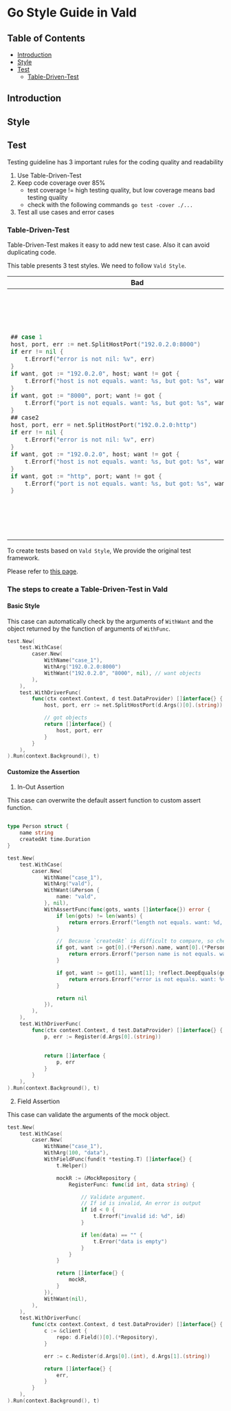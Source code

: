 # Go Style Guide in Vald

## Table of Contents

- [Introduction](#Introduction)
- [Style](#Style)
- [Test](#Test)
	- [Table-Driven-Test](#Table-Driven-Test)

## Introduction

## Style

## Test

Testing guideline has 3 important rules for the coding quality and readability
1. Use Table-Driven-Test
2. Keep code coverage over 85%
   - test coverage != high testing quality, but low coverage means bad testing quality
   - check with the following commands `go test -cover ./...`
3. Test all use cases and error cases

### Table-Driven-Test

Table-Driven-Test makes it easy to add new test case. Also it can avoid duplicating code. 

This table presents 3 test styles. We need to follow `Vald Style`.

<table>
<thead><tr><th>Bad</th><th>Good</th><th>Vald Style</th></tr></thead>
<tbody>
<tr>
<td>

```go
## case 1
host, port, err := net.SplitHostPort("192.0.2.0:8000")
if err != nil {
    t.Errorf("error is not nil: %v", err)
}
if want, got := "192.0.2.0", host; want != got {
    t.Errorf("host is not equals. want: %s, but got: %s", want: %s, got)
}
if want, got := "8000", port; want != got {
    t.Errorf("port is not equals. want: %s, but got: %s", want: %s, got)
}
## case2
host, port, err = net.SplitHostPort("192.0.2.0:http")
if err != nil {
    t.Errorf("error is not nil: %v", err)
}
if want, got := "192.0.2.0", host; want != got {
    t.Errorf("host is not equals. want: %s, but got: %s", want: %s, got)
}
if want, got := "http", port; want != got {
    t.Errorf("port is not equals. want: %s, but got: %s", want: %s, got)
}
```

</td>
<td>

```go
tests := []struct {
    str string
    wantHost string
    wantPort string
} {
    ## case 1
    {
        str: "192.0.2.0:8000",
        wantHost: "192.0.2.0",
        wantPort: "8000",
    },
    ## case 2
    {
    	str: "192.0.2.0:http",
    	wantHost: "192.0.2.0",
    	wantPort: "http",
	},
}
for _, tt := range tests {
    t.Run(tt.str, func(tt *testing.T) {
        host, port, err := net.SplitHostPort(tt.str)
        if err != nil {
            t.Errorf("error is not nil: %v", err)
        }
        if want, got := tt.wantHost, host; want != got {
            t.Errorf("host is not equals. want: %s, but got: %s", want: %s, got)
        }
        if want, got := tt.wantPort, port; want != got {
            t.Errorf("port is not equals. want: %s, but got: %s", want: %s, got)
        }
    })
}
```

</td>
<td>

```go
test.New(
    test.WithCase(
        caser.New(
            WithName("case_1"),
            WithArg("192.0.2.0:8000")
            WithWant("192.0.2.0", "8000", nil),
        ),
        caser.New(
            WithName("case_2"),
            WithArg("192.0.2.0:http")
            WithWant("192.0.2.0", "http", nil),
        ),
    ),
    test.WithDriverFunc(
        func(ctx context.Context, d test.DataProvider) []interface{} {
            host, port, err := net.SplitHostPort(d.Args()[0].(string))
            return []interface{} {
                host, port, err
            }
        }
    ),
).Run(context.Background(), t)
```

</td>


</tr>
</tbody>
</table>

To create tests based on `Vald Style`, We provide the original test framework.

Please refer to [this page](../../internal/test).

### The steps to create a Table-Driven-Test in Vald

#### Basic Style

This case can automatically check by the arguments of `WithWant` and the object returned by the function of arguments of `WithFunc`.

```go
test.New(
    test.WithCase(
        caser.New(
            WithName("case_1"),
            WithArg("192.0.2.0:8000")
            WithWant("192.0.2.0", "8000", nil), // want objects
        ),
    ),
    test.WithDriverFunc(
        func(ctx context.Context, d test.DataProvider) []interface{} {
            host, port, err := net.SplitHostPort(d.Args()[0].(string))

            // got objects
            return []interface{} {
                host, port, err
            }
        }
    ),
).Run(context.Background(), t)
```

#### Customize the Assertion

1. In-Out Assertion

This case can overwrite the default assert function to custom assert function.

```go

type Person struct {
    name string
    createdAt time.Duration
}

test.New(
    test.WithCase(
        caser.New(
            WithName("case_1"),
            WithArg("vald"),
            WithWant(&Person {
                name: "vald",
            }, nil),
            WithAssertFunc(func(gots, wants []interface{}) error {
                if len(gots) != len(wants) {
                    return errors.Errorf("length not equals. want: %d, but got: %v", len(wants), len(gots))
                }

                //  Because `createdAt` is difficult to compare, so check other fields.
                if got, want := got[0].(*Person).name, want[0].(*Person).name; got != want {
                    return errors.Errorf("person name is not equals. want: %s, but got: %s", want, got)
                }

                if got, want := got[1], want[1]; !reflect.DeepEquals(got, want) {
                    return errors.Errorf("error is not equals. want: %v, but got: %v", want, got)
                }

                return nil
            }),
        ),
    ),
    test.WithDriverFunc(
        func(ctx context.Context, d test.DataProvider) []interface{} {
            p, err := Register(d.Args[0].(string))
            
            
            return []interface {
                p, err
            }
        }
    ),
).Run(context.Background(), t)
```

2. Field Assertion

This case can validate the arguments of the mock object.

```go
test.New(
    test.WithCase(
        caser.New(
            WithName("case_1"),
            WithArg(100, "data"),
            WithFieldFunc(fund(t *testing.T) []interface{} {
                t.Helper()

                mockR := &MockRepository {
                    RegisterFunc: func(id int, data string) {

                        // Validate argument.
                        // If id is invalid, An error is output
                        if id < 0 {
                            t.Errorf("invalid id: %d", id)
                        }

                        if len(data) == "" {
                            t.Error("data is empty")
                        }
                    }
                }

                return []interface{} {
                    mockR,
                }
			}),
            WithWant(nil),
        ),
    ),
    test.WithDriverFunc(
        func(ctx context.Context, d test.DataProvider) []interface{} {
            c := &client {
                repo: d.Field()[0].(*Repository),
            }

            err := c.Redister(d.Args[0].(int), d.Args[1].(string))

            return []interface{} {
                err,
            }
        }
    ),
).Run(context.Background(), t)
```
